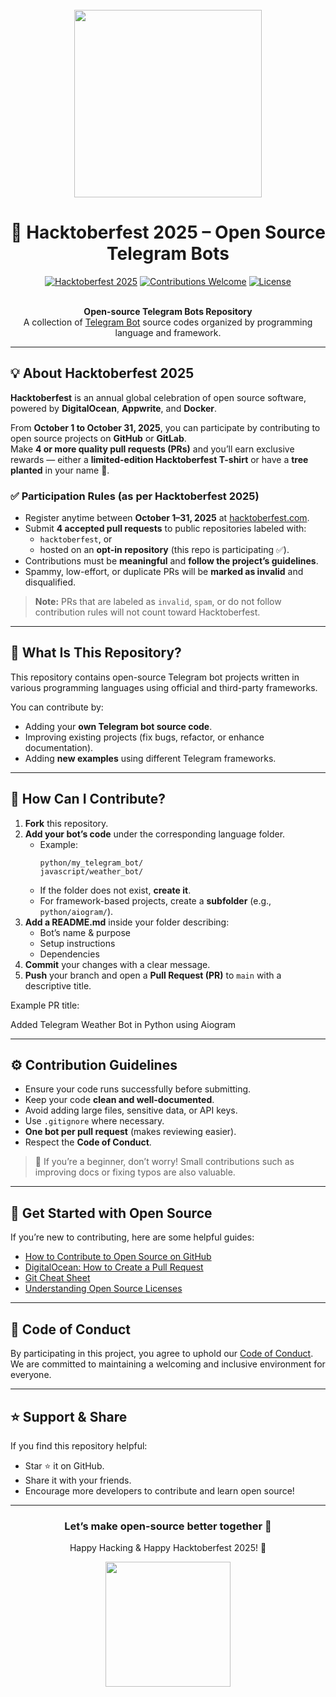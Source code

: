 <br>
<div align="center">

<picture>
  <source media="(prefers-color-scheme: dark)" srcset="https://user-images.githubusercontent.com/70066170/193515210-f6929e81-fbf8-4e5c-9de4-904a4a71ba16.png">
  <img width="300" src="https://user-images.githubusercontent.com/70066170/193515452-ebdf9e40-b074-4cfe-b19d-716d66b7e724.png">
</picture>

<br>

# 🎉 Hacktoberfest 2025 – Open Source Telegram Bots
[![Hacktoberfest 2025](https://img.shields.io/badge/Hacktoberfest-2025-blueviolet?style=for-the-badge&logo=github)](https://hacktoberfest.com/)
[![Contributions Welcome](https://img.shields.io/badge/Contributions-Welcome-brightgreen?style=for-the-badge)](#how-can-i-contribute)
[![License](https://img.shields.io/github/license/JinsoRaj/TelegramBots?style=for-the-badge)](./LICENSE)

<br>
<strong>Open-source Telegram Bots Repository</strong><br>
A collection of <a href="https://core.telegram.org/bots/api">Telegram Bot</a> source codes organized by programming language and framework.
</div>

---

## 💡 About Hacktoberfest 2025

**Hacktoberfest** is an annual global celebration of open source software, powered by **DigitalOcean**, **Appwrite**, and **Docker**.

From **October 1 to October 31, 2025**, you can participate by contributing to open source projects on **GitHub** or **GitLab**.  
Make **4 or more quality pull requests (PRs)** and you’ll earn exclusive rewards — either a **limited-edition Hacktoberfest T-shirt** or have a **tree planted** in your name 🌱.

### ✅ Participation Rules (as per Hacktoberfest 2025)

- Register anytime between **October 1–31, 2025** at [hacktoberfest.com](https://hacktoberfest.com/).
- Submit **4 accepted pull requests** to public repositories labeled with:
  - `hacktoberfest`, or  
  - hosted on an **opt-in repository** (this repo is participating ✅).
- Contributions must be **meaningful** and **follow the project’s guidelines**.
- Spammy, low-effort, or duplicate PRs will be **marked as invalid** and disqualified.

> **Note:** PRs that are labeled as `invalid`, `spam`, or do not follow contribution rules will not count toward Hacktoberfest.

---

## 🧠 What Is This Repository?

This repository contains open-source Telegram bot projects written in various programming languages using official and third-party frameworks.

You can contribute by:
- Adding your **own Telegram bot source code**.
- Improving existing projects (fix bugs, refactor, or enhance documentation).
- Adding **new examples** using different Telegram frameworks.

---

## 🚀 How Can I Contribute?

1. **Fork** this repository.
2. **Add your bot’s code** under the corresponding language folder.
   - Example:  
     ```
     python/my_telegram_bot/
     javascript/weather_bot/
     ```
   - If the folder does not exist, **create it**.
   - For framework-based projects, create a **subfolder** (e.g., `python/aiogram/`).
3. **Add a README.md** inside your folder describing:
   - Bot’s name & purpose
   - Setup instructions
   - Dependencies
4. **Commit** your changes with a clear message.
5. **Push** your branch and open a **Pull Request (PR)** to `main` with a descriptive title.

Example PR title:

Added Telegram Weather Bot in Python using Aiogram


---

## ⚙️ Contribution Guidelines

- Ensure your code runs successfully before submitting.
- Keep your code **clean and well-documented**.
- Avoid adding large files, sensitive data, or API keys.
- Use `.gitignore` where necessary.
- **One bot per pull request** (makes reviewing easier).
- Respect the **Code of Conduct**.

> 💬 If you’re a beginner, don’t worry! Small contributions such as improving docs or fixing typos are also valuable.

---

## 🌱 Get Started with Open Source

If you’re new to contributing, here are some helpful guides:

- [How to Contribute to Open Source on GitHub](https://opensource.guide/how-to-contribute/)
- [DigitalOcean: How to Create a Pull Request](https://www.digitalocean.com/community/tutorials/how-to-create-a-pull-request-on-github)
- [Git Cheat Sheet](https://education.github.com/git-cheat-sheet-education.pdf)
- [Understanding Open Source Licenses](https://choosealicense.com/)

---

## 📜 Code of Conduct

By participating in this project, you agree to uphold our [Code of Conduct](./CODE_OF_CONDUCT.md).  
We are committed to maintaining a welcoming and inclusive environment for everyone.

---

## ⭐ Support & Share

If you find this repository helpful:
- Star ⭐ it on GitHub.
- Share it with your friends.
- Encourage more developers to contribute and learn open source!

---

<div align="center">
  <h3>Let’s make open-source better together 💪</h3>
  <p>Happy Hacking & Happy Hacktoberfest 2025! 🎃</p>
  <a href="https://hacktoberfest.com/"><img width="200" src="https://hacktoberfest.com/_next/static/media/logo-hacktoberfest-12--nav.0ac01b46.svg"></a>
</div>
